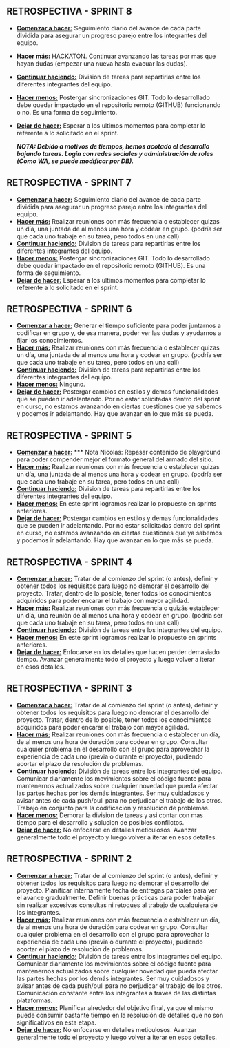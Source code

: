 ## RETROSPECTIVA - SPRINT 8

- **<u>Comenzar a hacer:</u>** Seguimiento diario del avance de cada parte dividida para asegurar un progreso parejo entre los integrantes del equipo.

- **<u>Hacer más:</u>** HACKATON. Continuar avanzando las tareas por mas que hayan dudas (empezar una nueva hasta evacuar las dudas).

- **<u>Continuar haciendo:</u>** Division de tareas para repartirlas entre los diferentes integrantes del equipo.

- **<u>Hacer menos:</u>** Postergar sincronizaciones GIT. Todo lo desarrollado debe quedar impactado en el repositorio remoto (GITHUB) funcionando o no. Es una forma de seguimiento.

- **<u>Dejar de hacer:</u>** Esperar a los ultimos momentos para completar lo referente a lo solicitado en el sprint.

  ***NOTA: Debido a motivos de tiempos, hemos acotado el desarrollo bajando tareas. Login con redes sociales y administración de roles (Como WA, se puede modificar por DB).***

  

## RETROSPECTIVA - SPRINT 7

- **<u>Comenzar a hacer:</u>** Seguimiento diario del avance de cada parte dividida para asegurar un progreso parejo entre los integrantes del equipo.
- **<u>Hacer más:</u>** Realizar reuniones con más frecuencia o establecer quizas un día, una juntada de al menos una hora y codear en grupo. (podría ser que cada uno trabaje en su tarea, pero todos en una call)
- **<u>Continuar haciendo:</u>** Division de tareas para repartirlas entre los diferentes integrantes del equipo.
- **<u>Hacer menos:</u>** Postergar sincronizaciones GIT. Todo lo desarrollado debe quedar impactado en el repositorio remoto (GITHUB). Es una forma de seguimiento.
- **<u>Dejar de hacer:</u>** Esperar a los ultimos momentos para completar lo referente a lo solicitado en el sprint.

## RETROSPECTIVA - SPRINT 6

- **<u>Comenzar a hacer:</u>** Generar el tiempo suficiente para poder juntarnos a codificar en grupo y, de esa manera, poder ver las dudas y ayudarnos a fijar los conocimientos.
- **<u>Hacer más:</u>** Realizar reuniones con más frecuencia o establecer quizas un día, una juntada de al menos una hora y codear en grupo. (podría ser que cada uno trabaje en su tarea, pero todos en una call)
- **<u>Continuar haciendo:</u>** Division de tareas para repartirlas entre los diferentes integrantes del equipo. 
- **<u>Hacer menos:</u>** Ninguno.
- **<u>Dejar de hacer:</u>** Postergar cambios en estilos y demas funcionalidades que se pueden ir adelantando. Por no estar solicitadas dentro del sprint en curso, no estamos avanzando en ciertas cuestiones que 
  ya sabemos y podemos ir adelantando. Hay que avanzar en lo que más se pueda.

## RETROSPECTIVA - SPRINT 5

- **<u>Comenzar a hacer:</u>** *** Nota Nicolas: Repasar contenido de playground para poder compender mejor el formato general del armado del sitio.
- **<u>Hacer más:</u>** Realizar reuniones con más frecuencia o establecer quizas un día, una juntada de al menos una hora y codear en grupo. (podría ser que cada uno trabaje en su tarea, pero todos en una call)
- **<u>Continuar haciendo:</u>** Division de tareas para repartirlas entre los diferentes integrantes del equipo. 
- **<u>Hacer menos:</u>** En este sprint logramos realizar lo propuesto en sprints anteriores.
- **<u>Dejar de hacer:</u>** Postergar cambios en estilos y demas funcionalidades que se pueden ir adelantando. Por no estar solicitadas dentro del sprint en curso, no estamos avanzando en ciertas cuestiones que 
  ya sabemos y podemos ir adelantando. Hay que avanzar en lo que más se pueda.



## RETROSPECTIVA - SPRINT 4

- **<u>Comenzar a hacer:</u>** Tratar de al comienzo del sprint (o antes), definir y obtener todos los requisitos para luego no demorar el desarrollo del proyecto. Tratar, dentro de lo posible, tener todos los conocimientos adquiridos para poder encarar el trabajo con mayor agilidad.
- **<u>Hacer más:</u>** Realizar reuniones con más frecuencia o quizás establecer un día, una reunión de al menos una hora y codear en grupo. (podría ser que cada uno trabaje en su tarea, pero todos en una call).
- **<u>Continuar haciendo:</u>** División de tareas entre los integrantes del equipo. 
- **<u>Hacer menos:</u>** En este sprint logramos realizar lo propuesto en sprints anteriores.
- **<u>Dejar de hacer:</u>** Enfocarse en los detalles que hacen perder demasiado tiempo. Avanzar generalmente todo el proyecto y luego volver a iterar en esos detalles.



## RETROSPECTIVA - SPRINT 3

- **<u>Comenzar a hacer:</u>** Tratar de al comienzo del sprint (o antes), definir y obtener todos los requisitos para luego no demorar el desarrollo del proyecto. Tratar, dentro de lo posible, tener todos los conocimientos adquiridos para poder encarar el trabajo con mayor agilidad.
- **<u>Hacer más:</u>** Realizar reuniones con más frecuencia o establecer un día, de al menos una hora de duración para codear en grupo. Consultar cualquier problema en el desarrollo con el grupo para aprovechar la experiencia de cada uno (previa o durante el proyecto), pudiendo acortar el plazo de resolución de problemas. 
- **<u>Continuar haciendo:</u>** División de tareas entre los integrantes del equipo. Comunicar diariamente los movimientos sobre el código fuente para mantenernos actualizados sobre cualquier novedad que pueda afectar las partes hechas por los demás integrantes. Ser muy cuidadosos y avisar antes de cada push/pull para no perjudicar el trabajo de los otros. Trabajo en conjunto para la codificacion y resolucion de problemas.
- **<u>Hacer menos:</u>** Demorar la division de tareas y asi contar con mas tiempo para el desarrollo y solucion de posibles conflictos.
- **<u>Dejar de hacer:</u>** No enfocarse en detalles meticulosos. Avanzar generalmente todo el proyecto y luego volver a iterar en esos detalles.



## RETROSPECTIVA - SPRINT 2

- **<u>Comenzar a hacer:</u>** Tratar de al comienzo del sprint (o antes), definir y obtener todos los requisitos para luego no demorar el desarrollo del proyecto. Planificar internamente fecha de entregas parciales para ver el avance gradualmente. Definir buenas prácticas para poder trabajar sin realizar excesivas consultas ni retoques al trabajo de cualquiera de los integrantes. 
- **<u>Hacer más:</u>** Realizar reuniones con más frecuencia o establecer un día, de al menos una hora de duración para codear en grupo. Consultar cualquier problema en el desarrollo con el grupo para aprovechar la experiencia de cada uno (previa o durante el proyecto), pudiendo acortar el plazo de resolución de problemas. 
- **<u>Continuar haciendo:</u>** División de tareas entre los integrantes del equipo. Comunicar diariamente los movimientos sobre el código fuente para mantenernos actualizados sobre cualquier novedad que pueda afectar las partes hechas por los demás integrantes. Ser muy cuidadosos y avisar antes de cada push/pull para no perjudicar el trabajo de los otros. Comunicación constante entre los integrantes a través de las distintas plataformas.
- **<u>Hacer menos:</u>** Planificar alrededor del objetivo final, ya que el mismo puede consumir bastante tiempo en la resolución de detalles que no son significativos en esta etapa.
- **<u>Dejar de hacer:</u>** No enfocarse en detalles meticulosos. Avanzar generalmente todo el proyecto y luego volver a iterar en esos detalles.
